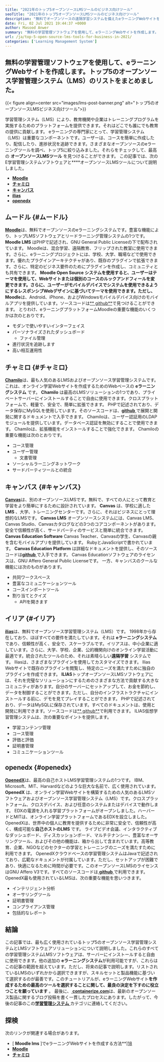 ```yaml
---
title: "2021年のトップ5オープンソースLMSツールのビジネス向けツール" 
seoTitle: "2021年のトップ5オープンソースLMSツールのビジネス向けツール" 
description: "無料でオープンソースの遠隔学習システムを備えたeラーニングWebサイトを作成します。リストをチェックして、ビジネスに適したeラーニングLMSを選択してください。" 
date: Fri, 02 Jul 2021 19:44:37 +0000
author: Masood Anwer
summary: "無料の学習管理ソフトウェアを使用して、eラーニングWebサイトを作成します。トップ5のオープンソース学習管理システム（LMS）のリストをまとめました。" 
url: /ja/top-5-open-source-lms-tools-for-business-in-2021/
categories: ['Learning Management System']
---
```


## 無料の学習管理ソフトウェアを使用して、eラーニングWebサイトを作成します。トップ5のオープンソース学習管理システム（LMS）のリストをまとめました。

{{< figure align=center src="images/lms-post-banner.png" alt="トップ5のオープンソースLMSビジネス向けツール">}}

学習管理システム（LMS）により、教育機関や企業はトレーニングプログラムを実施するためのプラットフォームを提供できます。それはどこでも誰にでも教育の提供に貢献します。 eラーニングの専門家にとって、学習管理システム（LMS）は重要なコンポーネントです。ユーザーは、コースを簡単に作成したり、配信したり、進捗状況を追跡できます。さまざまなオープンソースのeラーニングツールを調べ、トップ5に絞り込みました。それらをチェックして、最高の **オープンソースLMSツール** を見つけることができます。
この記事では、次のE学習管理システムソフトウェアと****オープンソースLMSツールについて説明しました。
* [ **Moodle** ][1]
* [ **チャミロ** ][2]
* [ **キャンバス** ][3]
* [ **ilias** ][4]
* [ **openedx** ][5]

## ムードル {#ムードル}

[ **Moodle**][6]は、無料でオープンソースのeラーニングシステムです。豊富な機能により、トップLMSソフトウェアとリードラーニング管理システムの1つです。**Moodle LMS** はPHPで記述され、GNU General Public Licenseの下で配布されています。 Moodleは、混合学習、遠隔教育、フリップされた教室に使用できます。さらに、eラーニングプロジェクトには、学校、大学、職場などで使用できます。優れたプラグインアーキテクチャがあり、既存のプラグインで拡張できます。さらに、特定のビジネス要件のためにプラグインを作成し、コミュニティとも共有できます。
**Moodle Open Source **システムを使用すると、ユーザーはテーマを使用して、Webサイトまたは個別のコースのルックアンドフィールを変更できます。さらに、ユーザーがモバイルデバイスでシステムを使用できるようにするレスポンシブWebデザインに基づいてテーマを使用できます。ただし、** Moodle**は、Android、iPhone、およびWindowsモバイルデバイス向けのモバイルアプリを提供しています。ソースコードは[** github**][7]で見つけることができます。
とりわけ、eラーニングプラットフォームMoodleの重要な機能のいくつかは次のとおりです。
* モダンで使いやすいインターフェイス
* パーソナライズされたダッシュボード
  * ファイル管理
* 進行状況を追跡します
* 高い相互運用性

## チャミロ {#チャミロ}

[ **Chamilo**][8]は、最も人気のあるLMSおよびオープンソース学習管理システムです。これは、オンライン学習Webサイトを作成するためのWebベースの **eラーニングシステム** です。 **Chamilo** は最高のLMSソリューションの1つであり、プライベートサーバーにインストールすることで自由に使用できます。クロスプラットフォームで、軽量で、安全で、簡単に拡張できます。 PHPで記述されており、データ保存にMySQLを使用しています。そのソースコードは、[**github** ][9]で展開と開発に関するドキュメントで入手できます。 Chamiloは、ユーザー認証用のLDAPモジュールを提供しています。データベース認証を無効にすることで使用できます。 Chamiloは、拡張機能をインストールすることで強化できます。
Chamiloの重要な機能は次のとおりです。
* コース管理
* ユーザー管理
  * 文書管理
* ソーシャルラーニングネットワーク
* サードパーティツールとの統合

## キャンバス {#キャンバス}

[ **Canvas**][10]は、別のオープンソースLMSです。無料で、すべての人にとって教育と学習をより簡単にするために設計されています。 **Canvas** は、学校に適した **LMS** 、大学、トレーニングセンターです。さらに、それはビジネスにとって理想的なLMSです。 **Canvas LMS** オープンソースシステムには、Canvas LMS、Canvas Studio、Canvasカタログなどの3つのコアコンポーネントがあります。安全で信頼性が高く、サードパーティのサービスと簡単に統合できます。 **Canvas Education Software** Canvas Teacher、Canvasの学生、Canvasの親を含むモバイルアプリを提供しています。 RubyとJavaScriptで書かれています。 **Canvas Education Platform** は詳細なドキュメントを提供し、そのソースコードは[**github** ][11]で入手できます。 Canvas Educationソフトウェアのライセンスは、GNU Affero General Public Licenseです。
一方、キャンバスのクールな機能には次のものがあります。
* 共同ワークスペース
* 豊富なコミュニケーションツール
* コースインポートツール
* 割り当てとクイズ
  * APIを開きます

## イリア {#イリア}

[ **ilias**][12]は、無料でオープンソース学習管理システム（LMS）です。 1998年から存在しており、ほぼすべての要件を満たしています。それは **eラーニングシステム** であり、信頼性が高く、安全で、スケーラブルです。イリアスは、中小企業に適しています。さらに、大学、学校、企業、公的機関向けのオンライン学習活動に最適です。統合されたツールのため、それは素晴らしい**遠隔学習** システムです。 Iliasは、さまざまなプラグインを使用してカスタマイズできます。 Ilias Webサイトで既存のプラグインを閲覧し、特定のニーズを満たすために独自のプラグインを作成できます。
**ILIAS**トップオープンソースLMSソフトウェアには、それを完璧なソリューションにするためのさまざまな方法で貢献する大きなコミュニティがあります。自分のサーバーにセットアップして、お金を節約し、データを制御することができます。ただし、自分のインフラストラクチャにインストールする前に、デモを見てプレイすることができます。 PHPで記述されており、データはMySQLに保存されています。すべてのドキュメントは、使用と開発に利用できます。ソースコードは[** github**][13]で利用できます。
ILIAS仮想学習管理システムは、次の重要なポイントを提供します。
* 学習コンテンツ管理
* コース管理
* 評価と評価
* 証明書管理
* コミュニケーションツール

## openedx {#openedx}

[ **OpenedX**][14]は、最高の自己ホストLMS学習管理システムの1つです。 IBM、Microsoft、MIT、Harvardなどのような巨大な名前で、広く使用されています。 **OpenedX** は、オンライン学習Webサイトを構築するための人気のあるLMSソフトウェアおよびオープンソース学習管理システム（LMS）です。クロスプラットフォーム、クロスデバイス、および任意のシステムまたはデバイスで動作します。 EDXの電源を入れる学習プラットフォームがオープンしました。ハーバードとMITは、オンライン学習プラットフォームであるEDXを設立しました。 OpenedXは、世界中の個人に教育を提供するために非常に安全で、信頼性が高く、構成可能な**自己ホストのLMS** です。
ライブビデオ会議、インタラクティブなダッシュボード、ディスカッションボード、マルチテナンシー、豊富なオーサリングツール、およびその他の機能は、箱から出して含まれています。高等教育、企業、NGOなどのセクターの学習とトレーニングのニーズを満たすために利用できます。 OpenedXクラウドベースの学習管理システムはJavaで記述されており、広範なドキュメントが付属しています。ただし、セットアップが困難であり、快適になるために時間が必要です。このオープンソースLMSのライセンスはGNU Affero V3です。すべてのソースコードは[ **github** ][15]で利用できます。
OpenedX最も使用されているLMSは、次の重要な機能を思いつきます。
* インテリジェント分析
* オーサリングツール
* 証明書管理
* コンプライアンス管理
* 包括的なレポート

## 結論
この記事では、最も広く使用されているトップ5のオープンソース学習管理システムとLMSソフトウェアソリューションについて説明しました。これらのすべての学習管理システムLMSソフトウェアは、サーバーにインストールすると自由に使用できます。他の追加の **eラーニングシステム**が利用可能ですが、これらはこの記事の範囲を超えています。ただし、将来の記事で説明します。リストされているLMSのいずれかから選択できますが、スキルセットと製品機能に基づいて選択するのが最善です。このチュートリアルが、eラーニングWebサイト**を作成するための最高のツールを選択することに関して、最良の決定を下すのに役立つことを願っています** 。
最後に、[ **containerize.com**][16]は、最新のオープンソース製品に関するブログ投稿を書く一貫したプロセスにあります。したがって、今後の記事のこの[**学習管理システム** ][17]カテゴリに連絡してください。

## 探検
次のリンクが関連する場合があります。
* [ **Moodle lms** ]でeラーニングWebサイトを作成する方法**][18]
* [ **Moodle** ][19]
* [ **チャミロ** ][20]



[1]: #Moodle
[2]: #Chamilo
[3]: #Canvas
[4]: #ILIAS
[5]: #OpenEdx
[6]: https://moodle.org/
[7]: https://github.com/moodle/moodle
[8]: https://chamilo.org/en/
[9]: https://github.com/chamilo/chamilo-lms
[10]: https://www.instructure.com/canvas
[11]: https://github.com/instructure/canvas-lms
[12]: https://www.ilias.de/en/
[13]: https://github.com/ILIAS-eLearning/ILIAS
[14]: https://open.edx.org/
[15]: https://github.com/edx/edx-platform
[16]: https://containerize.com
[17]: https://blog.containerize.com/category/learning-management-system/
[18]: https://blog.containerize.com/learning-management-system/how-to-create-e-learning-platform-with-moodle-lms/
[19]: https://products.containerize.com/lms/moodle/
[20]: https://products.containerize.com/lms/chamilo/
